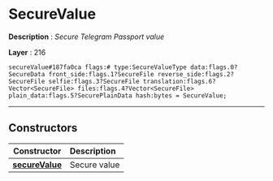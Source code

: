 # SecureValue

**Description** : *Secure Telegram Passport value*

**Layer** : 216

```tl
secureValue#187fa0ca flags:# type:SecureValueType data:flags.0?SecureData front_side:flags.1?SecureFile reverse_side:flags.2?SecureFile selfie:flags.3?SecureFile translation:flags.6?Vector<SecureFile> files:flags.4?Vector<SecureFile> plain_data:flags.5?SecurePlainData hash:bytes = SecureValue;
```

---

## Constructors

| Constructor | Description |
| :---: | :--- |
| [**secureValue**](constructor/secureValue) | Secure value |